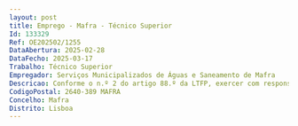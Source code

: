 ```yaml
--- 
layout: post
title: Emprego - Mafra - Técnico Superior
Id: 133329
Ref: OE202502/1255
DataAbertura: 2025-02-28
DataFecho: 2025-03-17
Trabalho: Técnico Superior
Empregador: Serviços Municipalizados de Águas e Saneamento de Mafra
Descricao: Conforme o n.º 2 do artigo 88.º da LTFP, exercer com responsabilidade e autonomia técnica, ainda que com enquadramento superior qualificado, funções consultivas, de estudo, planeamento, programação, avaliação e aplicação de métodos e processos de natureza técnica e ou científica, que fundamentam e preparam a decisão, designadamente, elaborar, autonomamente ou em grupo, pareceres e projetos, com diversos graus de complexidade, e executar outras atividades de apoio geral ou especializado nas áreas de atuação comuns, instrumentais e operativas dos órgãos e serviços, compreendendo o seguinte  Implementar, gerir e dinamizar o Sistema de Gestão Integrado ou SGI, com base nas normas vigentes  Estudar e apresentar condições para implementação de outros sistemas de gestão com base em normas nacionais ou internacionais  Apoiar os órgãos de gestão na definição e manutenção da Politica da Qualidade, Ambiente e Segurança no Trabalho, bem como os objetivos anuais de gestão, sua concretização e implementação  Assegurar que os processos necessários ao SGI são estabelecidos, implementados e mantidos segundo as normas aplicáveis  Gerir e propor junto de cada setor a utilização de ferramenta e metodologias de apoio de modo a proporcionar o desenvolvimento e a melhoria contínua com referência ao SGI  Controlar e acompanhar o tratamento das não conformidades e incidentes, divulgando as ferramentas e métodos de análise para tratamento e divulgação dos dados recolhidos  Controlar e manter atualizados os documentos no âmbito do sistema de gestão integrado  Garantir a divulgação da documentação do sistema  Promover iniciativas de divulgação dos conceitos e práticas da qualidade, ambientais e de segurança no trabalho, bem como das ações de sensibilização nestas áreas junto dos trabalhadores dos SMAS de Mafra  Apoiar na informação e formação dos trabalhadores sobre os riscos para a segurança e saúde, bem como sobre as medidas de proteção e prevenção  Desenvolver, planear e acompanhar a realização de simulacros a nível da Segurança contra Incêndios e ambientais  Apoiar na identificação, avaliação e monitorização dos riscos para a segurança e saúde nos locais de trabalho  Apoiar no planeamento e na elaboração de programas de prevenção, integrando, a todos os níveis e para o conjunto das atividades, a avaliação dos riscos e as respetivas medidas de prevenção  Identificar, avaliar e monitorizar os aspetos e impactes ambientais das atividades dos SMAS de Mafra  Implementar as atividades planeadas e sistemáticas de monitorização, medição e análise e melhoria  Assegurar o planeamento, concretização e acompanhamento das auditorias internas e externas, conforme os requisitos dos referenciais normativos aos sistemas de gestão e processos implementados  Recolher os dados relevantes e planear a revisão do SGI pelos órgãos de gestão, assim como apoiar a tomada de decisões para a melhoria contínua  Apoiar as atividades de monitorização da satisfação do cliente.
CodigoPostal: 2640-389 MAFRA
Concelho: Mafra
Distrito: Lisboa
--- 
```

